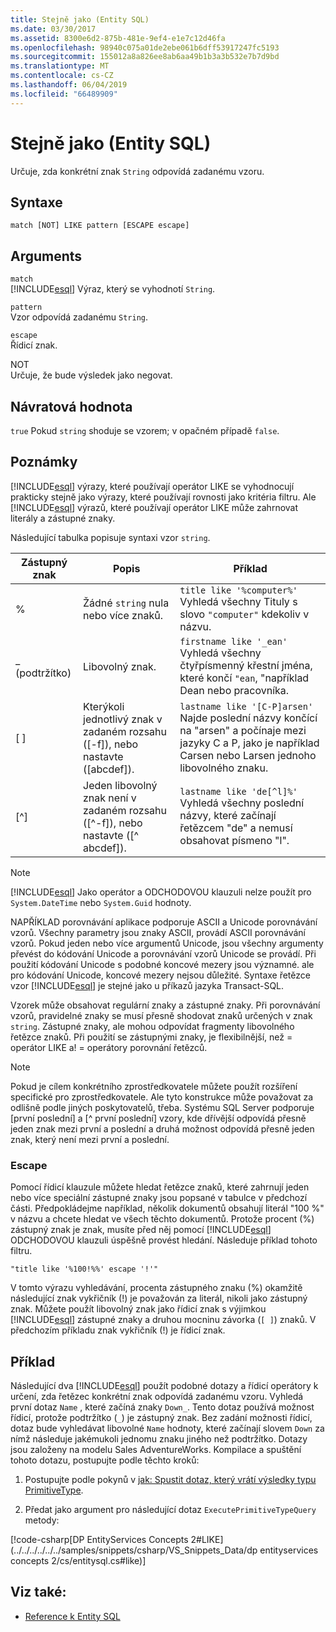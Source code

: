 ```yaml
---
title: Stejně jako (Entity SQL)
ms.date: 03/30/2017
ms.assetid: 8300e6d2-875b-481e-9ef4-e1e7c12d46fa
ms.openlocfilehash: 98940c075a01de2ebe061b6dff53917247fc5193
ms.sourcegitcommit: 155012a8a826ee8ab6aa49b1b3a3b532e7b7d9bd
ms.translationtype: MT
ms.contentlocale: cs-CZ
ms.lasthandoff: 06/04/2019
ms.locfileid: "66489909"
---
```

# <a name="like-entity-sql"></a>Stejně jako (Entity SQL)
Určuje, zda konkrétní znak `String` odpovídá zadanému vzoru.  
  
## <a name="syntax"></a>Syntaxe  
  
```  
match [NOT] LIKE pattern [ESCAPE escape]  
```  
  
## <a name="arguments"></a>Arguments  
 `match`  
 [!INCLUDE[esql](../../../../../../includes/esql-md.md)] Výraz, který se vyhodnotí `String`.  
  
 `pattern`  
 Vzor odpovídá zadanému `String`.  
  
 `escape`  
 Řídicí znak.  
  
 NOT  
 Určuje, že bude výsledek jako negovat.  
  
## <a name="return-value"></a>Návratová hodnota  
 `true` Pokud `string` shoduje se vzorem; v opačném případě `false`.  
  
## <a name="remarks"></a>Poznámky  
 [!INCLUDE[esql](../../../../../../includes/esql-md.md)] výrazy, které používají operátor LIKE se vyhodnocují prakticky stejně jako výrazy, které používají rovnosti jako kritéria filtru. Ale [!INCLUDE[esql](../../../../../../includes/esql-md.md)] výrazů, které používají operátor LIKE může zahrnovat literály a zástupné znaky.  
  
 Následující tabulka popisuje syntaxi vzor `string`.  
  
|Zástupný znak|Popis|Příklad|  
|------------------------|-----------------|-------------|  
|%|Žádné `string` nula nebo více znaků.|`title like '%computer%'` Vyhledá všechny Tituly s slovo `"computer"` kdekoliv v názvu.|  
|_ (podtržítko)|Libovolný znak.|`firstname like '_ean'` Vyhledá všechny čtyřpísmenný křestní jména, které končí `"ean`, "například Dean nebo pracovníka.|  
|[ ]|Kterýkoli jednotlivý znak v zadaném rozsahu ([-f]), nebo nastavte ([abcdef]).|`lastname like '[C-P]arsen'` Najde poslední názvy končící na "arsen" a počínaje mezi jazyky C a P, jako je například Carsen nebo Larsen jednoho libovolného znaku.|  
|[^]|Jeden libovolný znak není v zadaném rozsahu ([^-f]), nebo nastavte ([^ abcdef]).|`lastname like 'de[^l]%'` Vyhledá všechny poslední názvy, které začínají řetězcem "de" a nemusí obsahovat písmeno "l".|  
  
> [!NOTE]
>  [!INCLUDE[esql](../../../../../../includes/esql-md.md)] Jako operátor a ODCHODOVOU klauzuli nelze použít pro `System.DateTime` nebo `System.Guid` hodnoty.  
  
 NAPŘÍKLAD porovnávání aplikace podporuje ASCII a Unicode porovnávání vzorů. Všechny parametry jsou znaky ASCII, provádí ASCII porovnávání vzorů. Pokud jeden nebo více argumentů Unicode, jsou všechny argumenty převést do kódování Unicode a porovnávání vzorů Unicode se provádí. Při použití kódování Unicode s podobné koncové mezery jsou významné. ale pro kódování Unicode, koncové mezery nejsou důležité. Syntaxe řetězce vzor [!INCLUDE[esql](../../../../../../includes/esql-md.md)] je stejné jako u příkazů jazyka Transact-SQL.  
  
 Vzorek může obsahovat regulární znaky a zástupné znaky. Při porovnávání vzorů, pravidelné znaky se musí přesně shodovat znaků určených v znak `string`. Zástupné znaky, ale mohou odpovídat fragmenty libovolného řetězce znaků. Při použití se zástupnými znaky, je flexibilnější, než = operátor LIKE a! = operátory porovnání řetězců.  
  
> [!NOTE]
>  Pokud je cílem konkrétního zprostředkovatele můžete použít rozšíření specifické pro zprostředkovatele. Ale tyto konstrukce může považovat za odlišně podle jiných poskytovatelů, třeba. Systému SQL Server podporuje [první poslední] a [^ první poslední] vzory, kde dřívější odpovídá přesně jeden znak mezi první a poslední a druhá možnost odpovídá přesně jeden znak, který není mezi první a poslední.  
  
### <a name="escape"></a>Escape  
 Pomocí řídicí klauzule můžete hledat řetězce znaků, které zahrnují jeden nebo více speciální zástupné znaky jsou popsané v tabulce v předchozí části. Předpokládejme například, několik dokumentů obsahují literál "100 %" v názvu a chcete hledat ve všech těchto dokumentů. Protože procent (%) zástupný znak je znak, musíte před něj pomocí [!INCLUDE[esql](../../../../../../includes/esql-md.md)] ODCHODOVOU klauzuli úspěšně provést hledání. Následuje příklad tohoto filtru.  
  
```  
"title like '%100!%%' escape '!'"  
```  
  
 V tomto výrazu vyhledávání, procenta zástupného znaku (%) okamžitě následující znak vykřičník (!) je považován za literál, nikoli jako zástupný znak. Můžete použít libovolný znak jako řídicí znak s výjimkou [!INCLUDE[esql](../../../../../../includes/esql-md.md)] zástupné znaky a druhou mocninu závorka (`[ ]`) znaků. V předchozím příkladu znak vykřičník (!) je řídicí znak.  
  
## <a name="example"></a>Příklad  
 Následující dva [!INCLUDE[esql](../../../../../../includes/esql-md.md)] použít podobné dotazy a řídicí operátory k určení, zda řetězec konkrétní znak odpovídá zadanému vzoru. Vyhledá první dotaz `Name` , které začíná znaky `Down_`. Tento dotaz používá možnost řídicí, protože podtržítko (`_`) je zástupný znak. Bez zadání možnosti řídicí, dotaz bude vyhledávat libovolné `Name` hodnoty, které začínají slovem `Down` za nímž následuje jakémukoli jednomu znaku jiného než podtržítko. Dotazy jsou založeny na modelu Sales AdventureWorks. Kompilace a spuštění tohoto dotazu, postupujte podle těchto kroků:  
  
1. Postupujte podle pokynů v [jak: Spustit dotaz, který vrátí výsledky typu PrimitiveType](../../../../../../docs/framework/data/adonet/ef/how-to-execute-a-query-that-returns-primitivetype-results.md).  
  
2. Předat jako argument pro následující dotaz `ExecutePrimitiveTypeQuery` metody:  
  
 [!code-csharp[DP EntityServices Concepts 2#LIKE](../../../../../../samples/snippets/csharp/VS_Snippets_Data/dp entityservices concepts 2/cs/entitysql.cs#like)]  
  
## <a name="see-also"></a>Viz také:

- [Reference k Entity SQL](../../../../../../docs/framework/data/adonet/ef/language-reference/entity-sql-reference.md)
